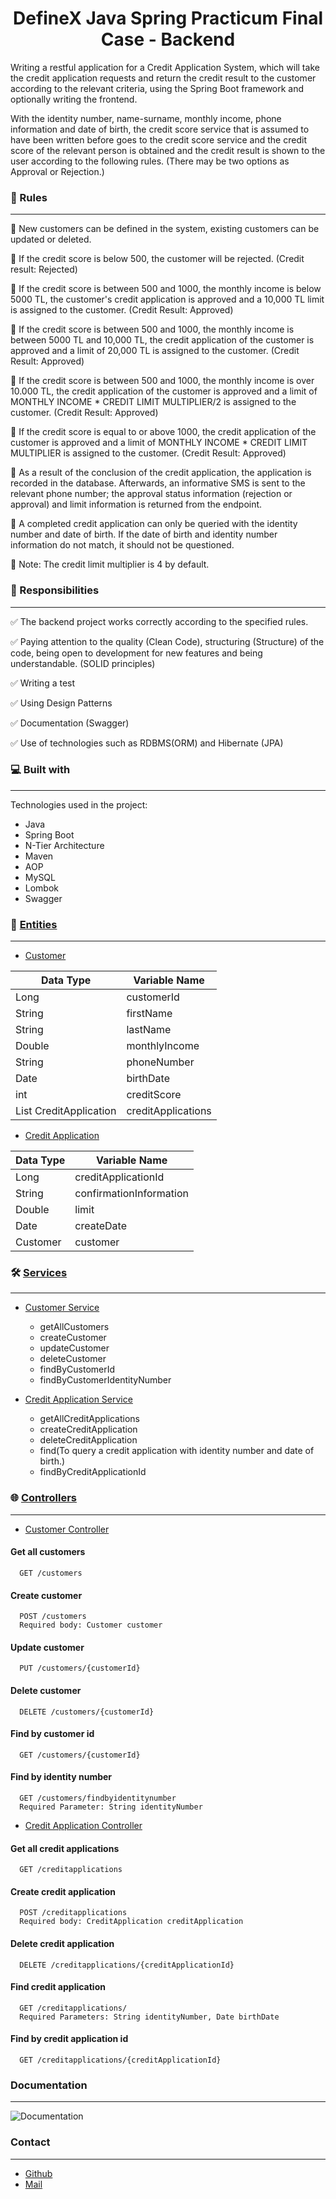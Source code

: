 <h1 align="center">DefineX Java Spring Practicum Final Case - Backend</h1>
<p>Writing a restful application for a Credit Application System, which will take the credit application requests and return the credit result to the customer according to the relevant criteria, using the Spring Boot framework and optionally writing the frontend.</p>
<p>With the identity number, name-surname, monthly income, phone information and date of birth, the credit score service that is assumed to have been written before goes to the credit score service and the credit score of the relevant person is obtained and the credit result is shown to the user according to the following rules. (There may be two options as Approval or Rejection.)</p>

### 🚨 Rules
---

📌 New customers can be defined in the system, existing customers can be updated or deleted.

📌 If the credit score is below 500, the customer will be rejected. (Credit result: Rejected)

📌 If the credit score is between 500 and 1000, the monthly income is below 5000 TL, the customer's credit application is approved and a 10,000 TL limit is assigned to the customer. (Credit Result: Approved)

📌 If the credit score is between 500 and 1000, the monthly income is between 5000 TL and 10,000 TL, the credit application of the customer is approved and a limit of 20,000 TL is assigned to the customer. (Credit Result: Approved)

📌 If the credit score is between 500 and 1000, the monthly income is over 10.000 TL, the credit application of the customer is approved and a limit of MONTHLY INCOME * CREDIT LIMIT MULTIPLIER/2 is assigned to the customer. (Credit Result: Approved)

📌 If the credit score is equal to or above 1000, the credit application of the customer is approved and a limit of MONTHLY INCOME * CREDIT LIMIT MULTIPLIER is assigned to the customer. (Credit Result: Approved)

📌 As a result of the conclusion of the credit application, the application is recorded in the database. Afterwards, an informative SMS is sent to the relevant phone number; the approval status information (rejection or approval) and limit information is returned from the endpoint.

📌 A completed credit application can only be queried with the identity number and date of birth. If the date of birth and identity number information do not match, it should not be questioned.

📌 Note: The credit limit multiplier is 4 by default.

### 📝 Responsibilities
---

✅ The backend project works correctly according to the specified rules.

✅ Paying attention to the quality (Clean Code), structuring (Structure) of the code, being open to development for new features and being understandable. (SOLID principles)

✅ Writing a test

✅ Using Design Patterns

✅ Documentation (Swagger)

✅ Use of technologies such as RDBMS(ORM) and Hibernate (JPA)

### 💻 Built with
---

Technologies used in the project:

*   Java
*   Spring Boot
*   N-Tier Architecture
*   Maven
*   AOP 
*   MySQL
*   Lombok
*   Swagger

### 🧱 [Entities](https://github.com/gorkemyelken/DefineXJavaSpringPracticumFinalCase/tree/master/src/main/java/com/definexjavaspringpracticum/finalcase/entities)
---

*   [Customer](https://github.com/gorkemyelken/DefineXJavaSpringPracticumFinalCase/blob/master/src/main/java/com/definexjavaspringpracticum/finalcase/entities/Customer.java)

Data Type  | Variable Name
------------- | -------------
Long  | customerId
String  | firstName
String  | lastName
Double  | monthlyIncome
String  | phoneNumber
Date  | birthDate
int  | creditScore
List CreditApplication  | creditApplications

*   [Credit Application](https://github.com/gorkemyelken/DefineXJavaSpringPracticumFinalCase/blob/master/src/main/java/com/definexjavaspringpracticum/finalcase/entities/CreditApplication.java)

Data Type | Variable Name 
------------- | ------------- 
Long  | creditApplicationId 
String  | confirmationInformation 
Double  | limit 
Date  | createDate 
Customer  | customer 

### 🛠️ [Services](https://github.com/gorkemyelken/DefineXJavaSpringPracticumFinalCase/tree/master/src/main/java/com/definexjavaspringpracticum/finalcase/services)
---

*   [Customer Service](https://github.com/gorkemyelken/DefineXJavaSpringPracticumFinalCase/blob/master/src/main/java/com/definexjavaspringpracticum/finalcase/services/CustomerService.java)

    * getAllCustomers
    * createCustomer
    * updateCustomer
    * deleteCustomer
    * findByCustomerId
    * findByCustomerIdentityNumber

*   [Credit Application Service](https://github.com/gorkemyelken/DefineXJavaSpringPracticumFinalCase/blob/master/src/main/java/com/definexjavaspringpracticum/finalcase/services/CreditApplicationService.java)

    * getAllCreditApplications
    * createCreditApplication
    * deleteCreditApplication
    * find(To query a credit application with identity number and date of birth.)
    * findByCreditApplicationId

### 🌐 [Controllers](https://github.com/gorkemyelken/DefineXJavaSpringPracticumFinalCase/tree/master/src/main/java/com/definexjavaspringpracticum/finalcase/controllers)
---

*   [Customer Controller](https://github.com/gorkemyelken/DefineXJavaSpringPracticumFinalCase/blob/master/src/main/java/com/definexjavaspringpracticum/finalcase/controllers/CustomerController.java)

#### Get all customers

```http
  GET /customers
```

#### Create customer

```http
  POST /customers
  Required body: Customer customer
```

#### Update customer

```http
  PUT /customers/{customerId}
```

#### Delete customer

```http
  DELETE /customers/{customerId}
```

#### Find by customer id

```http
  GET /customers/{customerId}
```

#### Find by identity number

```http
  GET /customers/findbyidentitynumber
  Required Parameter: String identityNumber 
```


*   [Credit Application Controller](https://github.com/gorkemyelken/DefineXJavaSpringPracticumFinalCase/blob/master/src/main/java/com/definexjavaspringpracticum/finalcase/controllers/CreditApplicationController.java)

#### Get all credit applications

```http
  GET /creditapplications
```

#### Create credit application

```http
  POST /creditapplications
  Required body: CreditApplication creditApplication
```

#### Delete credit application

```http
  DELETE /creditapplications/{creditApplicationId}
```

#### Find credit application

```http
  GET /creditapplications/
  Required Parameters: String identityNumber, Date birthDate
```

#### Find by credit application id

```http
  GET /creditapplications/{creditApplicationId}
```

### Documentation
---
![Documentation](https://user-images.githubusercontent.com/60850092/217252263-f121060a-68fd-4b62-bb4d-bc80cc4b5e1a.png)

### Contact
---

- [Github](https://www.github.com/gorkemyelken)
- [Mail](mailto:gorkemyelken@gmail.com)

